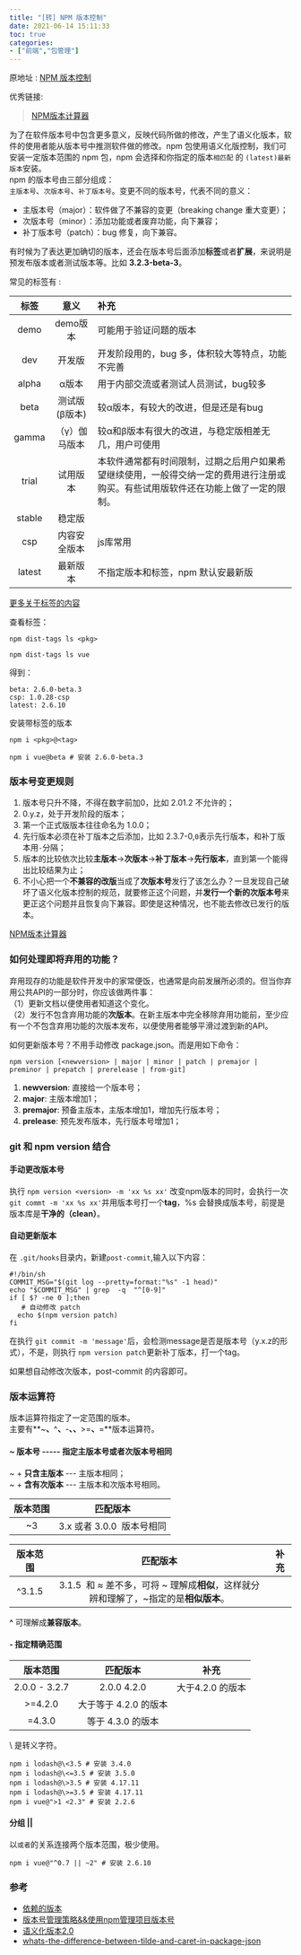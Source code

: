 ```yaml
---
title: "[转] NPM 版本控制"
date: 2021-06-14 15:11:33
toc: true
categories:
- ["前端","包管理"]
---
```


原地址 : [NPM 版本控制](https://segmentfault.com/a/1190000018714929)

优秀链接:

> [NPM版本计算器](https://semver.npmjs.com/)


为了在软件版本号中包含更多意义，反映代码所做的修改，产生了语义化版本，软件的使用者能从版本号中推测软件做的修改。npm 包使用语义化版控制，我们可安装一定版本范围的 npm 包，npm 会选择和你指定的版本`相匹配` 的 `(latest)最新版本`安装。<br />npm 的版本号由三部分组成：<br />`主版本号`、`次版本号`、`补丁版本号`。变更不同的版本号，代表不同的意义：

- 主版本号（major）：软件做了不兼容的变更（breaking change 重大变更）；
- 次版本号（minor）：添加功能或者废弃功能，向下兼容；
- 补丁版本号（patch）：bug 修复，向下兼容。

有时候为了表达更加确切的版本，还会在版本号后面添加**标签**或者**扩展**，来说明是预发布版本或者测试版本等。比如 **3.2.3-beta-3**。

常见的标签有 :

| 标签 | 意义 | 补充 |
| :---: | :---: | :--- |
| demo | demo版本 | 可能用于验证问题的版本 |
| dev | 开发版 | 开发阶段用的，bug 多，体积较大等特点，功能不完善 |
| alpha | α版本 | 用于内部交流或者测试人员测试，bug较多 |
| beta | 测试版(β版本) | 较α版本，有较大的改进，但是还是有bug |
| gamma | （γ）伽马版本 | 较α和β版本有很大的改进，与稳定版相差无几，用户可使用 |
| trial | 试用版本 | 本软件通常都有时间限制，过期之后用户如果希望继续使用，一般得交纳一定的费用进行注册或购买。有些试用版软件还在功能上做了一定的限制。 |
| stable | 稳定版 |  |
| csp | 内容安全版本 | js库常用 |
| latest | 最新版本 | 不指定版本和标签，npm 默认安最新版 |


[更多关于标签的内容](https://docs.npmjs.com/cli/dist-tag)

查看标签：


```
npm dist-tags ls <pkg>
```

```
npm dist-tags ls vue
```

得到：

```
beta: 2.6.0-beta.3
csp: 1.0.28-csp
latest: 2.6.10
```

安装带标签的版本

```
npm i <pkg>@<tag>
```

```
npm i vue@beta # 安装 2.6.0-beta.3
```


### 版本号变更规则

1. 版本号只升不降，不得在数字前加0，比如 2.01.2 不允许的；
2. 0.y.z，处于开发阶段的版本；
3. 第一个正式版版本往往命名为 1.0.0；
4. 先行版本必须在补丁版本之后添加，比如 2.3.7-0,`0`表示先行版本，和补丁版本用`-`分隔；
5. 版本的比较依次比较**主版本**→**次版本**→**补丁版本**→**先行版本**，直到第一个能得出比较结果为止；
6. 不小心把一个**不兼容的改版**当成了**次版本号**发行了该怎么办？一旦发现自己破坏了语义化版本控制的规范，就要修正这个问题，并**发行一个新的次版本号**来更正这个问题并且恢复向下兼容。即使是这种情况，也不能去修改已发行的版本。

[NPM版本计算器](https://semver.npmjs.com/)


### 如何处理即将弃用的功能？

弃用现存的功能是软件开发中的家常便饭，也通常是向前发展所必须的。但当你弃用公共API的一部分时，你应该做两件事：<br />（1）更新文档以便使用者知道这个变化。<br />（2）发行不包含弃用功能的**次版本**。在新主版本中完全移除弃用功能前，至少应有一个不包含弃用功能的次版本发布，以便使用者能够平滑过渡到新的API。

如何更新版本号？不用手动修改 package.json。而是用如下命令：

```
npm version [<newversion> | major | minor | patch | premajor | preminor | prepatch | prerelease | from-git]
```

1. **newversion**: 直接给一个版本号；
2. **major**: 主版本增加1；
3. **premajor**: 预备主版本，主版本增加1，增加先行版本号；
4. **prelease**: 预先发布版本，先行版本号增加1；


### git 和 npm version 结合


#### 手动更改版本号

执行 `npm version <version> -m 'xx %s xx'` 改变npm版本的同时，会执行一次 `git commt -m 'xx %s xx'`并用版本号打一个**tag**，%s 会替换成版本号，前提是版本库是**干净的（clean）**。


#### 自动更新版本

在 `.git/hooks`目录内，新建`post-commit`,输入以下内容：

```
#!/bin/sh
COMMIT_MSG="$(git log --pretty=format:"%s" -1 head)"
echo "$COMMIT_MSG" | grep  -q  "^[0-9]"
if [ $? -ne 0 ];then
   # 自动修改 patch
  echo $(npm version patch)
fi
```

在执行 `git commit -m 'message'`后，会检测message是否是版本号（y.x.z的形式），不是，则执行 `npm version patch`更新补丁版本，打一个tag。

如果想自动修改次版本，post-commit 的内容即可。


### 版本运算符

版本运算符指定了一定范围的版本。<br />主要有**~**、**^**、**-**、、**>=**、**=**版本运算符。


#### ~ 版本号 ----- 指定主版本号或者次版本号相同

~ + **只含主版本** --- 主版本相同；<br />~ + **含有次版本** --- 主版本和次版本号相同。

| 版本范围 | 匹配版本 |
| :---: | :---: |
| ~3 | 3.x 或者 3.0.0  版本号相同 |

| 版本范围 | 匹配版本 | 补充 |
| :---: | :---: | :---: |
| ^3.1.5 | 3.1.5  和 ≈ 差不多，可将 ~ 理解成**相似**，这样就分辨和理解了，~指定的是**相似版本**。 |  |


**^** 可理解成**兼容版本**。


#### - 指定精确范围
| 版本范围 | 匹配版本 | 补充 |
| :---: | :---: | :---: |
| 2.0.0 - 3.2.7 | 2.0.0 4.2.0 | 大于4.2.0 的版本 |
| >=4.2.0 | 大于等于 4.2.0 的版本 |  |
| =4.3.0 | 等于 4.3.0 的版本 |  |


\ 是转义字符。

```
npm i lodash@\<3.5 # 安装 3.4.0
npm i lodash@\<=3.5 # 安装 3.5.0
npm i lodash@\>3.5 # 安装 4.17.11
npm i lodash@\>=3.5 # 安装 4.17.11
npm i vue@">1 <2.3" # 安装 2.2.6
```


#### 分组 ||

以`或者`的关系连接两个版本范围，极少使用。

```
npm i vue@"^0.7 || ~2" # 安装 2.6.10
```


### 参考

- [依赖的版本](https://yarnpkg.com/lang/zh-hans/docs/dependency-versions/)
- [版本号管理策略&&使用npm管理项目版本号](http://buzhundong.com/post/%E7%89%88%E6%9C%AC%E5%8F%B7%E7%AE%A1%E7%90%86%E7%AD%96%E7%95%A5-%E4%BD%BF%E7%94%A8npm%E7%AE%A1%E7%90%86%E9%A1%B9%E7%9B%AE%E7%89%88%E6%9C%AC%E5%8F%B7.html)
- [语义化版本2.0](https://semver.org/lang/zh-TW/#%E5%9C%A8-0yz-%E5%88%9D%E5%A7%8B%E9%96%8B%E7%99%BC%E9%9A%8E%E6%AE%B5%E6%88%91%E8%A9%B2%E5%A6%82%E4%BD%95%E9%80%B2%E8%A1%8C%E7%89%88%E6%9C%AC%E6%8E%A7%E5%88%B6)
- [whats-the-difference-between-tilde-and-caret-in-package-json](https://stackoverflow.com/questions/22343224/whats-the-difference-between-tilde-and-caret-in-package-json)

